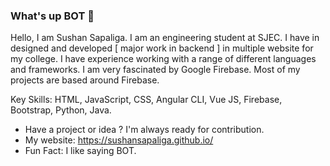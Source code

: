 ### What's up BOT 🤖

Hello, I am Sushan Sapaliga. I am an engineering student at SJEC. I have in designed and developed [ major work in backend ] in multiple website for my college. I have experience working with a range of different languages and frameworks. I am very fascinated by Google Firebase. Most of my projects are based around Firebase.

Key Skills: HTML, JavaScript, CSS, Angular CLI, Vue JS, Firebase, Bootstrap, Python, Java.

- Have a project or idea ? I'm always ready for contribution.
- My website: https://sushansapaliga.github.io/
- Fun Fact: I like saying BOT.